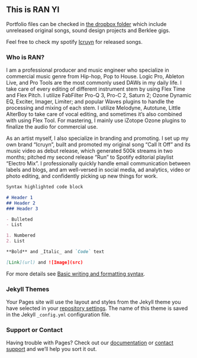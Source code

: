 ## This is RAN YI

Portfolio files can be checked in [the dropbox folder](https://www.dropbox.com/sh/phrx4jbp1aubab0/AAB6BbqchR7Rzmgq-zNitKBOa?dl=0) which include unreleased original songs, sound design projects and Berklee gigs.

Feel free to check my spotify [Icruyn](https://open.spotify.com/artist/2Jg1j4DtbQY4zLkaQLKh3o) for released songs.

### Who is RAN?

I am a professional producer and music engineer who specialize in commercial music genre from Hip-hop, Pop to House. Logic Pro, Ableton Live, and Pro Tools are the most commonly used DAWs in my daily life. I take care of every editing of different instrument stem by using Flex Time and Flex Pitch. I utilize FabFilter Pro-Q 3, Pro-C 2, Saturn 2; Ozone Dynamic EQ, Exciter, Imager, Limiter; and popular Waves plugins to handle the processing and mixing of each stem. I utilize Melodyne, Autotune, Little AlterBoy to take care of vocal editing, and sometimes it’s also combined with using Flex Tool. For mastering, I mainly use iZotope Ozone plugins to finalize the audio for commercial use.

As an artist myself, I also specialize in branding and promoting. I set up my own brand “Icruyn”, built and promoted my original song “Call It Off” and its music video as debut release, which generated 500k streams in two months; pitched my second release “Run” to Spotify editorial playlist “Electro Mix”. I professionally quickly handle email communication between labels and blogs, and am well-versed in social media, ad analytics, video or photo editing, and confidently picking up new things for work.


```markdown
Syntax highlighted code block

# Header 1
## Header 2
### Header 3

- Bulleted
- List

1. Numbered
2. List

**Bold** and _Italic_ and `Code` text

[Link](url) and ![Image](src)
```

For more details see [Basic writing and formatting syntax](https://docs.github.com/en/github/writing-on-github/getting-started-with-writing-and-formatting-on-github/basic-writing-and-formatting-syntax).

### Jekyll Themes

Your Pages site will use the layout and styles from the Jekyll theme you have selected in your [repository settings](https://github.com/Ranicruyn/Final_Project_Ran/settings/pages). The name of this theme is saved in the Jekyll `_config.yml` configuration file.

### Support or Contact

Having trouble with Pages? Check out our [documentation](https://docs.github.com/categories/github-pages-basics/) or [contact support](https://support.github.com/contact) and we’ll help you sort it out.
